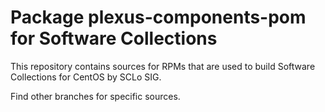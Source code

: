 # Package plexus-components-pom for Software Collections

This repository contains sources for RPMs that are used
to build Software Collections for CentOS by SCLo SIG.

Find other branches for specific sources.
